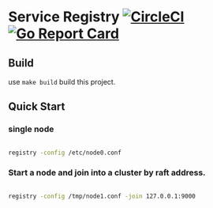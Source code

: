 # Service Registry [![CircleCI](https://circleci.com/gh/lodastack/registry.svg?style=svg&circle-token=d86b3917d23b1883d3b0682c877a3114eff49fc0)](https://circleci.com/gh/lodastack/registry) [![Go Report Card](https://goreportcard.com/badge/github.com/lodastack/registry)](https://goreportcard.com/report/github.com/lodastack/registry)

## Build

use `make build` build this project.

## Quick Start


### single node 

```bash

registry -config /etc/node0.conf

```

### Start a node and join into a cluster by raft address.

```bash

registry -config /tmp/node1.conf -join 127.0.0.1:9000

```